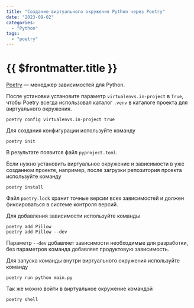 ```yaml
---
title: "Создание виртуального окружения Python через Poetry"
date: "2023-09-02"
categories:
  - "Python"
tags:
  - "poetry"
---
```


# {{ $frontmatter.title }}

[Poetry](https://python-poetry.org/) — менеджер зависимостей для Python.

После установки установите параметр `virtualenvs.in-project` в `True`, чтобы Poetry всегда использовал каталог `.venv` в каталоге проекта для виртуального окружения.

```
poetry config virtualenvs.in-project true
```

Для создания конфигурации используйте команду 

```
poetry init
```

В результате появится файл `pyproject.toml`.

Если нужно установить виртуальное окружение и зависимости в уже созданном проекте, например, после загрузки репозитория проекта используйте команду

```
poetry install
```

Файл `poetry.lock` хранит точные версии всех зависимостей и должен фиксироваться в системе контроля версий.

Для добавления зависимости используйте команды 

```
poetry add Pillow
poetry add Pillow --dev

```

Параметр `--dev` добавляет зависимости необходимые для разработки, без параметров команда добавляет продуктовую зависимость.

Для запуска команды внутри виртуального окружения используйте команду

```
poetry run python main.py
```

Так же можно войти в виртуальное окружение командой

```
poetry shell
```